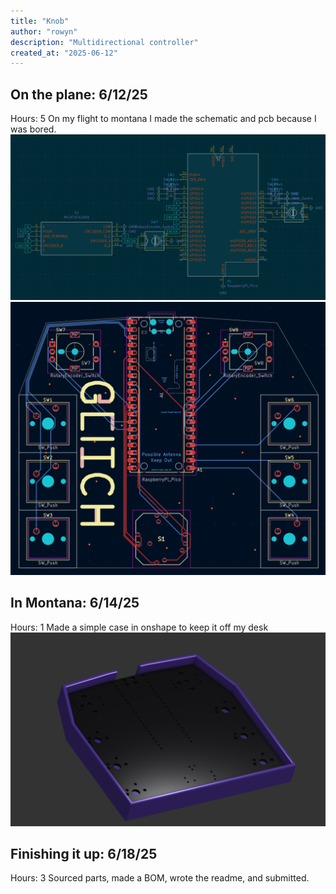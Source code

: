 ```yaml
---
title: "Knob"
author: "rowyn"
description: "Multidirectional controller"
created_at: "2025-06-12"
---
```


## On the plane: 6/12/25
Hours: 5
On my flight to montana I made the schematic and pcb because I was bored.
![](images/sch.png)
![](images/pcb.png)

## In Montana: 6/14/25
Hours: 1
Made a simple case in onshape to keep it off my desk
![](images/case.png)

## Finishing it up: 6/18/25
Hours: 3
Sourced parts, made a BOM, wrote the readme, and submitted.
